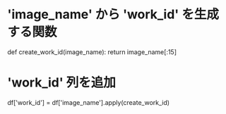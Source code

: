 # 'image_name' から 'work_id' を生成する関数
def create_work_id(image_name):
    return image_name[:15]

# 'work_id' 列を追加
df['work_id'] = df['image_name'].apply(create_work_id)
